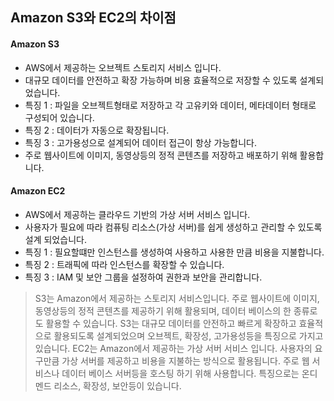 ## Amazon S3와 EC2의 차이점
#### Amazon S3
- AWS에서 제공하는 오브젝트 스토리지 서비스 입니다.
- 대규모 데이터를 안전하고 확장 가능하며 비용 효율적으로 저장할 수 있도록 설계되었습니다.
- 특징 1 : 파일을 오브젝트형태로 저장하고 각 고유키와 데이터, 메타데이터 형태로 구성되어 있습니다.
- 특징 2 : 데이터가 자동으로 확장됩니다.
- 특징 3 : 고가용성으로 설계되어 데이터 접근이 항상 가능합니다.
- 주로 웹사이트에 이미지, 동영상등의 정적 콘텐츠를 저장하고 배포하기 위해 활용합니다.

#### Amazon EC2
- AWS에서 제공하는 클라우드 기반의 가상 서버 서비스 입니다.
- 사용자가 필요에 따라 컴퓨팅 리소스(가상 서버)를 쉽게 생성하고 관리할 수 있도록 설계 되었습니다.
- 특징 1 : 필요할떄만 인스턴스를 생성하여 사용하고 사용한 만큼 비용을 지불합니다.
- 특징 2 : 트래픽에 따라 인스턴스를 확장할 수 있습니다.
- 특징 3 : IAM 및 보안 그룹을 설정하여 권한과 보안을 관리합니다.

> S3는 Amazon에서 제공하는 스토리지 서비스입니다. 주로 웹사이트에 이미지, 동영상등의 정적 콘텐츠를 제공하기 위해 활용되며, 데이터 베이스의 한 종류로도 활용할 수 있습니다. S3는 대규모 데이터를 안전하고 빠르게 확장하고 효율적으로 활용되도록 설계되었으며 오브젝트, 확장성, 고가용성등을 특징으로 가지고 있습니다. EC2는 Amazon에서 제공하는 가상 서버 서비스 입니다. 사용자의 요구만큼 가상 서버를 제공하고 비용을 지불하는 방식으로 활용됩니다. 주로 웹 서비스나 데이터 베이스 서버등을 호스팅 하기 위해 사용합니다. 특징으로는 온디멘드 리소스, 확장성, 보안등이 있습니다.
